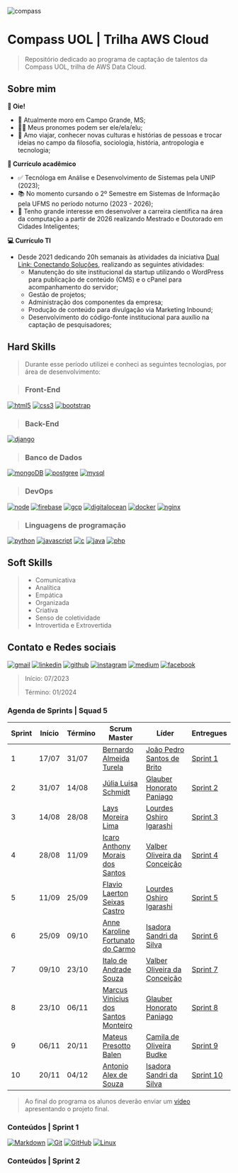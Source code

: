 ![compass](https://vetores.org/d/compass-uol.svg)

# Compass UOL | Trilha AWS Cloud

> Repositório dedicado ao programa de captação de talentos da Compass UOL, trilha de AWS Data Cloud.

## Sobre mim

**👋 Oie!**

- 🏡 Atualmente moro em Campo Grande, MS;
- 🏳️‍🌈 Meus pronomes podem ser ele/ela/elu;
- 🐒 Amo viajar, conhecer novas culturas e histórias de pessoas e trocar ideias no campo da filosofia, sociologia, história, antropologia e tecnologia;

**🎯 Currículo acadêmico**

- ✅ Tecnóloga em Análise e Desenvolvimento de Sistemas pela UNIP (2023);
- 📚 No momento cursando o 2º Semestre em Sistemas de Informação pela UFMS no período noturno (2023 - 2026);
- 🧭 Tenho grande interesse em desenvolver a carreira científica na área da computação a partir de 2026 realizando Mestrado e Doutorado em Cidades Inteligentes;

**💻 Currículo TI**

- Desde 2021 dedicando 20h semanais às atividades da iniciativa [Dual Link: Conectando Soluções](https://duallinksolucoes.com.br), realizando as seguintes atividades:
  - Manutenção do site institucional da startup utilizando o WordPress para publicação de conteúdo (CMS) e o cPanel para acompanhamento do servidor;
  - Gestão de projetos;
  - Administração dos componentes da empresa;
  - Produção de conteúdo para divulgação via Marketing Inbound;
  - Desenvolvimento do código-fonte institucional para auxílio na captação de pesquisadores;
 
## Hard Skills

> Durante esse período utilizei e conheci as seguintes tecnologias, por área de desenvolvimento:

> ### Front-End
  [![html5](https://img.shields.io/badge/HTML5-E34F26?style=for-the-badge&logo=html5&logoColor=white)](https://www.w3schools.com/html/default.asp)
  [![css3](https://img.shields.io/badge/CSS3-1572B6?style=for-the-badge&logo=css3&logoColor=white)](https://www.w3schools.com/css/default.asp)
  [![bootstrap](https://img.shields.io/badge/Bootstrap-563D7C?style=for-the-badge&logo=bootstrap&logoColor=white)](https://getbootstrap.com/docs/4.1/getting-started/introduction/)
> 
> ### Back-End
  [![django](https://img.shields.io/badge/Django-092E20?style=for-the-badge&logo=django&logoColor=white)](https://docs.djangoproject.com/en/4.2/)

> ### Banco de Dados
  [![mongoDB](https://img.shields.io/badge/MongoDB-4EA94B?style=for-the-badge&logo=mongodb&logoColor=white)](https://www.mongodb.com/docs/)
  [![postgree](https://img.shields.io/badge/PostgreSQL-316192?style=for-the-badge&logo=postgresql&logoColor=white)](https://www.postgresql.org/docs/15/index.html)
  [![mysql](https://img.shields.io/badge/MySQL-00000F?style=for-the-badge&logo=mysql&logoColor=white)](https://docs.phpmyadmin.net/en/latest/)


> ### DevOps
  [![node](https://img.shields.io/badge/Node.js-43853D?style=for-the-badge&logo=node.js&logoColor=white)](https://nodejs.org/en/docs)
  [![firebase](https://img.shields.io/badge/Firebase-F29D0C?style=for-the-badge&logo=firebase&logoColor=white)](https://firebase.google.com/docs/guides?hl=pt-br)
  [![gcp](https://img.shields.io/badge/Google_Cloud-4285F4?style=for-the-badge&logo=google-cloud&logoColor=white)](https://googlecloudcheatsheet.withgoogle.com/)
  [![digitalocean](https://img.shields.io/badge/DigitalOcean-0080FF?style=for-the-badge&logo=digitalocean&logoColor=white)](https://docs.digitalocean.com/products/getting-started/)
  [![docker](https://img.shields.io/badge/Docker-2496ED?style=for-the-badge&logo=docker&logoColor=white)](https://docs.docker.com/)
  [![nginx](https://img.shields.io/badge/Nginx-009639?style=for-the-badge&logo=nginx&logoColor=white)](https://nginx.org/en/docs/)

> ### Linguagens de programação
  [![python](https://img.shields.io/badge/Python-14354C?style=for-the-badge&logo=python&logoColor=white)](https://roadmap.sh/python)
  [![javascript](https://img.shields.io/badge/JavaScript-323330?style=for-the-badge&logo=javascript&logoColor=F7DF1E)](https://developer.mozilla.org/pt-BR/docs/Web/JavaScript)
  [![c](https://img.shields.io/badge/C-00599C?style=for-the-badge&logo=c&logoColor=white)](https://www.geeksforgeeks.org/c-programming-language/?ref=outind)
  [![java](https://img.shields.io/badge/Java-ED8B00?style=for-the-badge&logo=java&logoColor=white)](https://dev.java/learn/)
  [![php](https://img.shields.io/badge/PHP-777BB4?style=for-the-badge&logo=php&logoColor=white)](https://www.php.net/manual/pt_BR/)


## Soft Skills

> - Comunicativa
> - Analítica
> - Empática
> - Organizada
> - Criativa
> - Senso de coletividade
> - Introvertida e Extrovertida 

## Contato e Redes sociais

  [![gmail](https://img.shields.io/badge/Gmail-D14836?style=for-the-badge&logo=gmail&logoColor=white)](mailto:camila.budke@gmail.com)
  [![linkedin](https://img.shields.io/badge/LinkedIn-0077B5?style=for-the-badge&logo=linkedin&logoColor=white)](https://www.linkedin.com/in/camilabudke/)
  [![github](https://img.shields.io/badge/GitHub-100000?style=for-the-badge&logo=github&logoColor=white)](https://github.com/budkee)
  [![instagram](https://img.shields.io/badge/Instagram-E4405F?style=for-the-badge&logo=instagram&logoColor=white)](https://www.instagram.com/budke_/)
  [![medium](https://img.shields.io/badge/Medium-12100E?style=for-the-badge&logo=medium&logoColor=white)](https://medium.com/@siriusb)
  [![facebook](https://img.shields.io/badge/Facebook-1877F2?style=for-the-badge&logo=facebook&logoColor=white)](https://www.facebook.com/camila.budke/)
  
> Início: 07/2023
> 
> Término: 01/2024


### Agenda de Sprints | Squad 5

| Sprint | Início | Término | Scrum Master | Líder | Entregues |
|--------|--------|---------|----| ----- |---------|
| 1 | 17/07 | 31/07 | [Bernardo Almeida Turela](https://www.linkedin.com/in/bernardo-almeida-turela-2363b131) | [João Pedro Santos de Brito](https://github.com/brito219) | [Sprint 1](/sprint_1/README.md) |
| 2 | 31/07 | 14/08 | [Júlia Luisa Schmidt](https://www.linkedin.com/in/juliaschmidt0710/) | [Glauber Honorato Paniago](https://github.com/glauber-honorato-paniago)| [Sprint 2](/sprint_2/README.md) |
| 3 | 14/08 | 28/08 | [Lays Moreira Lima]() | [Lourdes Oshiro Igarashi](https://github.com/LourdesOshiroIgarashi) | [Sprint 3](/sprint_3/README.md) |
| 4 | 28/08 | 11/09 | [Icaro Anthony Morais dos Santos]() | [Valber Oliveira da Conceição](https://github.com/ValberOIiveira) | [Sprint 4](/sprint_4/README.md)|
| 5 | 11/09 | 25/09 | [Flavio Laerton Seixas Castro]() | [Lourdes Oshiro Igarashi](https://github.com/LourdesOshiroIgarashi) | [Sprint 5](/sprint_5/README.md)|
| 6 | 25/09 | 09/10 | [Anne Karoline Fortunato do Carmo]() | [Isadora Sandri da Silva](https://github.com/isandri) | [Sprint 6](/sprint_6/README.md)| 
| 7 | 09/10 | 23/10 | [Italo de Andrade Souza]() | [Valber Oliveira da Conceição](https://github.com/ValberOIiveira) | [Sprint 7](/sprint_7/README.md) |
| 8 | 23/10 | 06/11 | [Marcus Vinicius dos Santos Monteiro]() | [Glauber Honorato Paniago](https://github.com/glauber-honorato-paniago) | [Sprint 8](/sprint_8/README.md) |
| 9 | 06/11 | 20/11 | [Mateus Presotto Balen]() | [Camila de Oliveira Budke](https://github.com/budkee) |[Sprint 9](/sprint_9/README.md)|
| 10 | 20/11 | 04/12 | [Antonio Alex de Souza]() | [Isadora Sandri da Silva](https://github.com/isandri) |[Sprint 10](/sprint_10/README.md) |

> Ao final do programa os alunos deverão enviar um [vídeo]() apresentando o projeto final.

### Conteúdos | Sprint 1

[![Markdown](https://img.shields.io/badge/Markdown-000000?style=for-the-badge&logo=markdown&logoColor=white)](./sprint_1/markdown/resumo.md)
[![Git](https://img.shields.io/badge/Git-E34F26?style=for-the-badge&logo=git&logoColor=white)](./sprint_1/controle-de-codigo/resumo_git.md)
[![GitHub](https://img.shields.io/badge/GitHub-100000?style=for-the-badge&logo=github&logoColor=white)](./sprint_1/controle-de-codigo/resumo_github.md)
[![Linux](https://img.shields.io/badge/Linux-E34F26?style=for-the-badge&logo=linux&logoColor=black)](./sprint_1/linux/resumo.md)

### Conteúdos | Sprint 2

